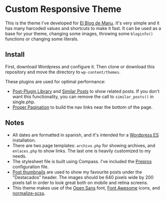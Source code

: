 # Custom Responsive Theme

This is the theme I've developed for [El Blog de Manu](http://elblogdemanu.com/). It's very simple and it has many harcoded values and shortcuts to make it fast. It can be used as a base for your theme, changing some images, throwing some `bloginfo()` functions or changing some literals.

## Install

First, download Wordpress and configure it. Then clone or download this repository and move the directory to `wp-content/themes`.

These plugins are used for optimal performance:

* [Post-Plugin Library](https://wordpress.org/plugins/post-plugin-library/) and [Similar Posts](https://wordpress.org/plugins/similar-posts/) to show related posts. If you don't want this functionality, you can remove the call to `similar_posts()` in single.php.
* [Proper Pagination](https://wordpress.org/plugins/proper-pagination/) to build the nav links near the bottom of the page.

## Notes

* All dates are formatted in spanish, and it's intended for a [Wordpress ES](https://es.wordpress.org/) installation.
* There are two page templates: `archivo.php` for showing archives, and `enlaces.php` to show links. The last one is heavily customized to my needs.
* The stylesheet file is built using Compass. I've included the [Prepros](https://prepros.io/) configuration file.
* [Post thumbnails](http://codex.wordpress.org/Post_Thumbnails) are used to show my favourite posts under the "Destacados" header. The images should be 640 pixels wide by 200 pixels tall in order to look great both on mobile and retina screens.
* This theme makes use of the [Open Sans](https://www.google.com/fonts/specimen/Open+Sans) font, [Font Awesome](http://fortawesome.github.io/Font-Awesome/) icons, and [normalize-scss](https://github.com/JohnAlbin/normalize-scss).